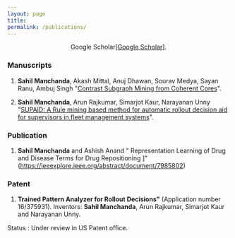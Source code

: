 ```yaml
---
layout: page
title: 
permalink: /publications/
---
```


<p align="center">
Google Scholar[<a href = "https://scholar.google.com/citations?user=OPyjQHwAAAAJ&hl=en">Google Scholar</a>].
</p>

### Manuscripts

1.   **Sahil Manchanda**, Akash Mittal, Anuj Dhawan, Sourav Medya, Sayan Ranu, Ambuj Singh "[Contrast Subgraph Mining from Coherent Cores](https://arxiv.org/abs/1903.03332)".

2. **Sahil Manchanda**, Arun Rajkumar, Simarjot Kaur, Narayanan Unny "[SUPAID: A Rule mining based method for automatic rollout decision aid for supervisors in fleet management systems](https://arxiv.org/ftp/arxiv/papers/2001/2001.03386.pdf/)".

### Publication
1. **Sahil Manchanda** and Ashish Anand " Representation Learning of Drug and Disease Terms for Drug Repositioning ]" (https://ieeexplore.ieee.org/abstract/document/7985802)

### Patent
1. **Trained Pattern Analyzer for Rollout Decisions"** (Application number 16/375931).
Inventors: **Sahil Manchanda**, Arun Rajkumar, Simarjot Kaur and Narayanan Unny.

  Status : Under review in US Patent office.

